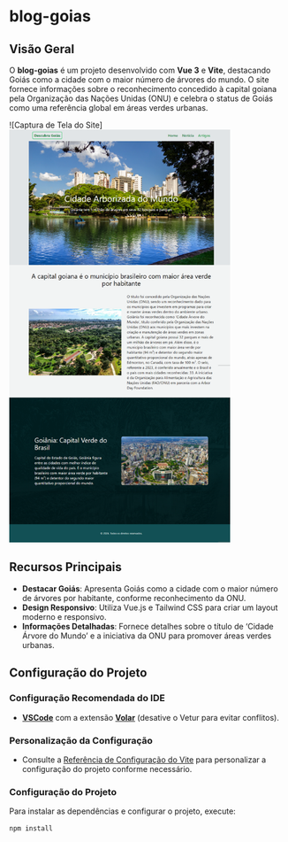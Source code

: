 # blog-goias

## Visão Geral

O **blog-goias** é um projeto desenvolvido com **Vue 3** e **Vite**, destacando Goiás como a cidade com o maior número de árvores do mundo. O site fornece informações sobre o reconhecimento concedido à capital goiana pela Organização das Nações Unidas (ONU) e celebra o status de Goiás como uma referência global em áreas verdes urbanas.

![Captura de Tela do Site]
<img src="/src/img/project.png" alt="Page Layout" width="400px">

## Recursos Principais

- **Destacar Goiás**: Apresenta Goiás como a cidade com o maior número de árvores por habitante, conforme reconhecimento da ONU.
- **Design Responsivo**: Utiliza Vue.js e Tailwind CSS para criar um layout moderno e responsivo.
- **Informações Detalhadas**: Fornece detalhes sobre o título de ‘Cidade Árvore do Mundo’ e a iniciativa da ONU para promover áreas verdes urbanas.

## Configuração do Projeto

### Configuração Recomendada do IDE

- **[VSCode](https://code.visualstudio.com/)** com a extensão **[Volar](https://marketplace.visualstudio.com/items?itemName=Vue.volar)** (desative o Vetur para evitar conflitos).

### Personalização da Configuração

- Consulte a [Referência de Configuração do Vite](https://vitejs.dev/config/) para personalizar a configuração do projeto conforme necessário.

### Configuração do Projeto

Para instalar as dependências e configurar o projeto, execute:

```sh
npm install
